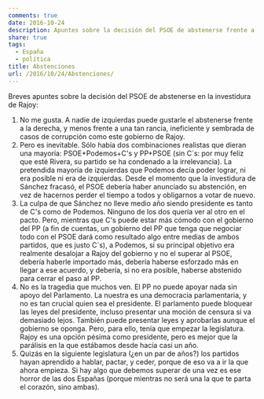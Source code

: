 ```yaml
---
comments: true
date: 2016-10-24
description: Apuntes sobre la decisión del PSOE de abstenerse frente a Rajoy.
share: true
tags:
  - España
  - política
title: Abstenciones
url: /2016/10/24/Abstenciones/
---
```



Breves apuntes sobre la decisión del PSOE de abstenerse en la investidura de Rajoy:

1. No me gusta. A nadie de izquierdas puede gustarle el abstenerse frente a la derecha, y menos frente a una tan rancia, ineficiente y sembrada de casos de corrupción como este gobierno de Rajoy.
2. Pero es inevitable. Sólo había dos combinaciones realistas que dieran una mayoría: PSOE+Podemos+C's y PP+PSOE (sin C´s: por muy feliz que esté Rivera, su partido se ha condenado a la irrelevancia). La pretendida mayoría de izquierdas que Podemos decía poder lograr, ni era posible ni era de izquierdas. Desde el momento que la investidura de Sánchez fracasó, el PSOE debería haber anunciado su abstención, en vez de hacernos perder el tiempo a todos y obligarnos a votar de nuevo.
3. La culpa de que Sánchez no lleve medio año siendo presidente es tanto de C's como de Podemos. Ninguno de los dos quería ver al otro en el pacto. Pero, mientras que C's puede estar más cómodo con el gobierno del PP (a fin de cuentas, un gobierno del PP que tenga que negociar todo con el PSOE dará como resultado algo entre medias de ambos partidos, que es justo C´s), a Podemos, si su principal objetivo era realmente desalojar a Rajoy del gobierno y no el superar al PSOE, debería haberle importado más, debería haberse esforzado más en llegar a ese acuerdo, y debería, si no era posible, haberse abstenido para cerrar el paso al PP.
4. No es la tragedia que muchos ven. El PP no puede apoyar nada sin apoyo del Parlamento. La nuestra es una democracia parlamentaria, y no es tan crucial quien sea el presidente. El parlamento puede bloquear las leyes del presidente, incluso presentar una moción de censura si va demasiado lejos. También puede presentar leyes y aprobarlas aunque el gobierno se oponga. Pero, para ello, tenía que empezar la legislatura. Rajoy es una opción pésima como presidente, pero es mejor que la parálisis en la que estábamos desde hacía casi un año.
5. Quizás en la siguiente legislatura (¿en un par de años?) los partidos hayan aprendido a hablar, pactar, y ceder, porque de eso va a ir la que ahora empieza. Si hay algo que debemos superar de una vez es ese horror de las dos Españas (porque mientras no será una la que te parta el corazón, sino ambas). 